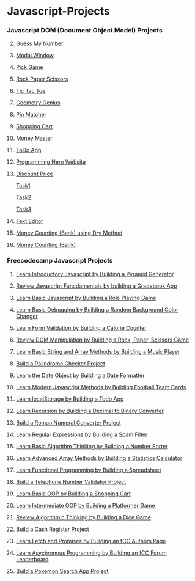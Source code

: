 # Javascript-Projects


### Javascript DOM (Document Object Model) Projects

2. [Guess My Number](https://exquisite-gaufre-6eef56.netlify.app/)

3. [Modal Window](https://rainbow-paprenjak-054f33.netlify.app/)

4. [Pick Game](https://funny-khapse-5f2987.netlify.app/)

5. [Rock Paper Scissors](https://bespoke-gaufre-72f361.netlify.app/)

6. [Tic Tac Toe](https://unrivaled-cannoli-52dc06.netlify.app/)

7. [Geometry Genius](https://mellifluous-maamoul-f0acde.netlify.app/)

8. [Pin Matcher](https://spontaneous-lamington-aaa175.netlify.app/)

9. [Shopping Cart](https://magenta-pothos-a6bafe.netlify.app/)

10. [Money Master](https://keen-gumdrop-47ffc7.netlify.app/)

11. [ToDo App](https://sparkling-speculoos-293cb4.netlify.app/)

12. [Programming Hero Website](https://astonishing-platypus-8cf5d4.netlify.app/)

13. [Discount Price]()

    [Task1](https://gregarious-dango-1afaf2.netlify.app/)

    [Task2](https://friendly-platypus-b28e3d.netlify.app/)

    [Task3](https://lambent-pegasus-5dfaff.netlify.app/)

14. [Text Editor](https://sensational-nasturtium-59f46b.netlify.app/)

15. [Money Counting (Bank) using Dry Method](https://effortless-blini-b610c6.netlify.app/)

16. [Money Counting (Bank)](https://classy-pasca-636e5e.netlify.app/)





### Freecodecamp Javascript Projects

1. [Learn Introductory Javascript by Building a Pyramid Generator](./freecodecamp-Js-Projects/pyramid-generator/index.js)

2. [Review Javascript Funcdamentals by building a Gradebook App](./freecodecamp-Js-Projects/gradebook-app/index.js)

3. [Learn Basic Javascript by Building a Role Playing Game](https://radiant-palmier-c114d3.netlify.app/)

4. [Learn Basic Debugging by Building a Random Background Color Changer](https://lighthearted-donut-e1c6c0.netlify.app/)

5. [Learn Form Validation by Building a Calorie Counter](https://golden-clafoutis-10f544.netlify.app/)

6. [Review DOM Manipulation by Building a Rock, Paper, Scissors Game](https://enchanting-lamington-2d8ee1.netlify.app/)

7. [Learn Basic String and Array Methods by Building a Music Player](https://ornate-raindrop-37bc74.netlify.app/)

8. [Build a Palindrome Checker Project]()

9. [Learn the Date Object by Building a Date Formatter](https://melodious-kitten-8f0eb6.netlify.app/)

10. [Learn Modern Javascript Methods by Building Football Team Cards](https://charming-lamington-1ecbcf.netlify.app/)

11. [Learn localStorage by Building a Todo App](https://glistening-fairy-6859f1.netlify.app/)

12. [Learn Recursion by Building a Decimal to Binary Converter]()

13. [Build a Roman Numeral Converter Project]()

14. [Learn Regular Expressions by Building a Spam Filter]()

15. [Learn Basic Algorithm Thinking by Building a Number Sorter]()

16. [Learn Advanced Array Methods by Building a Statistics Calculator]()

17. [Learn Functional Programming by Building a Spreadsheet]()

18. [Build a Telephone Number Validator Project]()

19. [Learn Basic OOP by Building a Shopping Cart]()

20. [Learn Intermediate OOP by Building a Platformer Game]()

21. [Review Algorithmic Thinking by Building a Dice Game]()

22. [Build a Cash Register Project]()

23. [Learn Fetch and Promises by Building an fCC Authors Page]()

24. [Learn Asychronous Programming by Building an fCC Forum Leaderboard]()

25. [Build a Pokemon Search App Project]()

